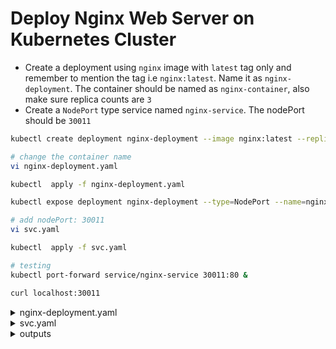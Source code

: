 # Deploy Nginx Web Server on Kubernetes Cluster

* Create a deployment using `nginx` image with `latest` tag only and remember to mention the tag i.e `nginx:latest`. Name it as `nginx-deployment`. The container should be named as `nginx-container`, also make sure replica counts are `3`
* Create a `NodePort` type service named `nginx-service`. The nodePort should be `30011`

```bash
kubectl create deployment nginx-deployment --image nginx:latest --replicas=3 --dry-run=client -oyaml > nginx-deployment.yaml

# change the container name
vi nginx-deployment.yaml

kubectl  apply -f nginx-deployment.yaml

kubectl expose deployment nginx-deployment --type=NodePort --name=nginx-service --target-port=80 --port=80 --dry-run=client -oyaml > svc.yaml

# add nodePort: 30011
vi svc.yaml

kubectl  apply -f svc.yaml

# testing
kubectl port-forward service/nginx-service 30011:80 &

curl localhost:30011

```
  <details>
  <summary>nginx-deployment.yaml</summary>
        
  ```yaml
  apiVersion: apps/v1
  kind: Deployment
  metadata:
    creationTimestamp: null
    labels:
      app: nginx-deployment
    name: nginx-deployment
  spec:
    replicas: 3
    selector:
      matchLabels:
        app: nginx-deployment
    strategy: {}
    template:
      metadata:
        creationTimestamp: null
        labels:
          app: nginx-deployment
      spec:
        containers:
        - image: nginx:latest
          name: nginx-container
  ```
  </details>

  <details>
  <summary>svc.yaml</summary>
        
  ```yaml
  apiVersion: v1
  kind: Service
  metadata:
    creationTimestamp: null
    labels:
      app: nginx-deployment
    name: nginx-service
  spec:
    ports:
    - port: 80
      protocol: TCP
      targetPort: 80
      nodePort: 30011
    selector:
      app: nginx-deployment
    type: NodePort
  ```
  </details>

  <details>
  <summary>outputs</summary>

    # kubectl create deployment nginx-deployment --image nginx:latest --replicas=3 --dry-run=client -oyaml > nginx-deployment.yaml

    # kubectl  apply -f nginx-deployment.yaml

    deployment.apps/nginx-deployment created

    # kubectl expose deployment nginx-deployment --type=NodePort --name=nginx-service --target-port=80 --port=80 --dry-run=client -oyaml > svc.yaml

    # kubectl  apply -f svc.yaml

    service/nginx-service created

    # kubectl port-forward service/nginx-service 30011:80 &

    Forwarding from [::1]:30011 -> 80

    # curl localhost:30011
      Handling connection for 30011
      <!DOCTYPE html>
      <html>
      <head>
      <title>Welcome to nginx!</title>
      <style>
      html { color-scheme: light dark; }
      body { width: 35em; margin: 0 auto;
      font-family: Tahoma, Verdana, Arial, sans-serif; }
      </style>
      </head>
      <body>
      <h1>Welcome to nginx!</h1>
      <p>If you see this page, the nginx web server is successfully installed and
      working. Further configuration is required.</p>

      <p>For online documentation and support please refer to
      <a href="http://nginx.org/">nginx.org</a>.<br/>
      Commercial support is available at
      <a href="http://nginx.com/">nginx.com</a>.</p>

      <p><em>Thank you for using nginx.</em></p>
      </body>
      </html>

  </details>